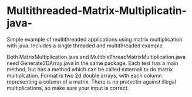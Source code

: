 # Multithreaded-Matrix-Multiplicatin-java-
Simple example of multithreaded applications using matrix multiplication with java. Includes a single threaded and multithreaded example.

Both MatrixMultiplication.java and MultibleThreadMatrixMultiplication.java need Generate2DArray.java in the same package. 
Each test has a main method, but has a method which can be called externall to do matrix multiplcation. Format is two 2d double arrays, with each column representing a column of a matrix. There is no protectin against illegal multiplications, so make sure
your input is correct.
